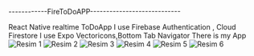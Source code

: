 ------------FireToDoAPP----------------------------

React Native realtime ToDoApp 
I use Firebase Authentication , Cloud Firestore
I use Expo 
Vectoricons,Bottom Tab Navigator
There is my App 
![Resim 1](https://r.resimlink.com/bIdTQPDMitU.png)
![Resim 2](https://r.resimlink.com/o4wb5.png)
![Resim 3](https://r.resimlink.com/mabRr9.png)
![Resim 4](https://r.resimlink.com/ITEgq.png)
![Resim 5](https://r.resimlink.com/2EIdC3L.png)
![Resim 6](https://r.resimlink.com/ipN5v.png)

